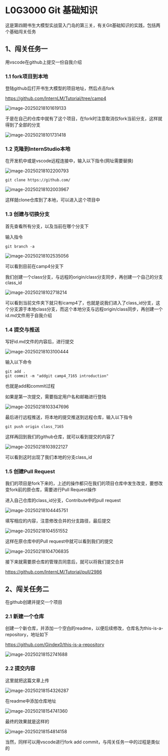 # L0G3000 Git 基础知识

这是第四期书生大模型实战营入门岛的第三关，有关Git基础知识的实践，包括两个基础闯关任务

## 1、闯关任务一

用vscode在github上提交一份自我介绍

### 1.1 fork项目到本地

登陆github后打开书生大模型的项目地址，然后点击fork

https://github.com/InternLM/Tutorial/tree/camp4

![image-20250218101619133](C:\Users\Index\AppData\Roaming\Typora\typora-user-images\image-20250218101619133.png)

于是在自己的仓库中就有了这个项目，在fork时注意取消仅fork当前分支，这样就得到了全部的分支

![image-20250218101731418](C:\Users\Index\AppData\Roaming\Typora\typora-user-images\image-20250218101731418.png)

### 1.2 克隆到InternStudio本地

在开发机中或是vscode远程连接中，输入以下指令(网址需要替换)

![image-20250218102200793](C:\Users\Index\AppData\Roaming\Typora\typora-user-images\image-20250218102200793.png)

```
git clone https://github.com/
```

![image-20250218102003967](C:\Users\Index\AppData\Roaming\Typora\typora-user-images\image-20250218102003967.png)

这样就clone仓库到了本地，可以进入这个项目中

### 1.3 创建与切换分支

首先查看所有分支，以及当前在哪个分支下

输入指令

```
git branch -a
```

![image-20250218102535056](C:\Users\Index\AppData\Roaming\Typora\typora-user-images\image-20250218102535056.png)

可以看到目前在camp4分支下

我们创建一个class分支，与远程的origin/class分支同步，再创建一个自己的分支class_id

![image-20250218102718214](C:\Users\Index\AppData\Roaming\Typora\typora-user-images\image-20250218102718214.png)

可以看到当前文件夹下就只有icamp4了，也就是说我们进入了class_id分支，这个分支源于本地class分支，而这个本地分支与远程origin/class同步，再创建一个id.md文件用于自我介绍

### 1.4 提交与推送

写好id.md文件的内容后，进行提交

![image-20250218103100444](C:\Users\Index\AppData\Roaming\Typora\typora-user-images\image-20250218103100444.png)

输入以下命令

```
git add .
git commit -m "addgit camp4_7165 introduction"
```

也就是add和commit过程

如果是第一次提交，需要指定用户名和邮箱进行登陆

![image-20250218103347696](C:\Users\Index\AppData\Roaming\Typora\typora-user-images\image-20250218103347696.png)

最后进行远程推送，将本地的提交推送到远程仓库，输入以下指令

```
git push origin class_7165
```

这样再回到我们的github仓库，就可以看到提交的内容了

![image-20250218103922127](C:\Users\Index\AppData\Roaming\Typora\typora-user-images\image-20250218103922127.png)

可以看到这时出现了我们本地的分支class_id

### 1.5 创建Pull Request

我们的项目是fork下来的，上述的操作都只在我们的项目仓库中发生改变，要想改变fork前的原仓库，需要进行Pull Request操作

进入自己仓库的class_id分支，Contribute中的pull request

![image-20250218104445751](C:\Users\Index\AppData\Roaming\Typora\typora-user-images\image-20250218104445751.png)

填写相应的内容，注意修改合并的分支路径，最后提交

![image-20250218104551552](C:\Users\Index\AppData\Roaming\Typora\typora-user-images\image-20250218104551552.png)

这样在原仓库中的Pull request中就可以看到我们的提交

![image-20250218104706835](C:\Users\Index\AppData\Roaming\Typora\typora-user-images\image-20250218104706835.png)

接下来就需要原仓库的管理员同意后，就可以将我们提交合并

https://github.com/InternLM/Tutorial/pull/2986

## 2、闯关任务二

在github创建并提交一个项目

### 2.1 新建一个仓库

创建一个新仓库，并添加一个空白的readme，以便后续修改，仓库名为this-is-a-repository，地址如下

https://github.com/Gindex0/this-is-a-repository

![image-20250218152741688](C:\Users\Index\AppData\Roaming\Typora\typora-user-images\image-20250218152741688.png)

### 2.2 提交内容

这里就把这篇文章上传

![image-20250218154326287](C:\Users\Index\AppData\Roaming\Typora\typora-user-images\image-20250218154326287.png)

在readme中添加仓库地址

![image-20250218154741360](C:\Users\Index\AppData\Roaming\Typora\typora-user-images\image-20250218154741360.png)

最终的效果就是这样的

![image-20250218154814158](C:\Users\Index\AppData\Roaming\Typora\typora-user-images\image-20250218154814158.png)

当然，同样可以用vscode进行fork add commit，与闯关任务一中的过程是类似的